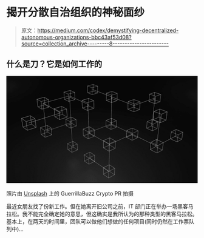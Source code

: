 # 揭开分散自治组织的神秘面纱

> 原文：<https://medium.com/codex/demystifying-decentralized-autonomous-organizations-bbc43af53d08?source=collection_archive---------8----------------------->

## 什么是刀？它是如何工作的

![](img/bc9e07164a1b4ef1af42ef2a4420a7ec.png)

照片由 [Unsplash](https://unsplash.com?utm_source=medium&utm_medium=referral) 上的 GuerrillaBuzz Crypto PR 拍摄

最近女朋友找了份新工作。但在她离开旧公司之前，IT 部门正在举办一场黑客马拉松。我不能完全确定她的意思，但这确实是我所认为的那种类型的黑客马拉松。基本上，在两天的时间里，团队可以做他们想做的任何项目(同时仍然在工作票队列中)…
